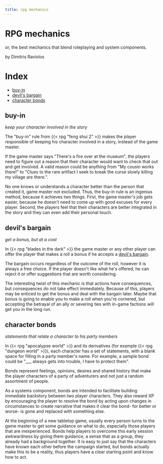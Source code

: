 ```yaml
---
title: rpg mechanics
---
```


# RPG mechanics

or, the best mechanics that blend roleplaying and system components.

by Dimitris Raviolos

# Index

- [buy-in](#buy-in)
- [devil's bargain](#devil-s-bargain)
- [character bonds](#character-bonds)

## buy-in

*keep your character involved in the story*

The "buy-in" rule from {{< rpg "feng shui 2" >}} makes the player responsible of keeping his character involved in a story, instead of the game master.

If the game master says "There's a fire over at the museum", the players need to figure out a reason that their character would want to check that out and get involved. A valid reason could be anything from "My cousin works there!" to "Clues to the rare artifact I seek to break the curse slowly killing my village are there.".

No one knows or understands a character better than the person that created it, game master not excluded. Thus, the buy-in rule is an ingenius method, because it achieves two things. First, the game master's job gets easier, because he doesn't need to come up with good excuses for every player. Second, the players feel that their characters are better integrated in the story and they can even add their personal touch.

## devil's bargain

*get a bonus, but at a cost*

In {{< rpg "blades in the dark" >}} the game master or any other player can offer the player that makes a roll a bonus if he accepts a [devil's bargain](https://bladesinthedark.com/action-roll).

The bargain occurs regardless of the outcome of the roll, however it is always a free choice. If the player doesn't like what he's offered, he can reject it or offer suggestions that are worth considering.

The interesting twist of this mechanic is that actions have consequences, but consequences do not take effect immediately. Because of this, players may be enticed to get the bonus and deal with the bargain later. Maybe that bonus is going to enable you to make a roll when you're cornered, but accepting the betrayal of an ally or severing ties with in-game factions will get you in the long run.

## character bonds

*statements that relate a character to his party members*

In {{< rpg "apocalypse world" >}} and its derivatives (for example {{< rpg "dungeon world" >}}), each character has a set of statements, with a blank space for filling in a party member's name. For example, a sample bond could be "___ always gets into trouble, I have to protect them".

Bonds represent feelings, opinions, desires and shared history that make the player characters of a party of adventurers and not just a random assortment of people.

As a systems component, bonds are intended to facilitate building immediate backstory between two player characters.  They also reward XP by encouraging the player to resolve the bond by acting upon changes in circumstances to create narrative that makes it clear the bond- for better or worse- is gone and replaced with something else.

At the beginning of a new tabletop game, usually every person turns to the game master to get some guidance on what to do, especially those players that are inexperienced. Bonds help players to overcome this early session awkwardness by giving them guidance, a sense that as a group, they already had a background together. It is easy to just say that the characters have known each other before the campaign started, but bonds actually make this to be a reality, thus players have a clear starting point and know how to act.
